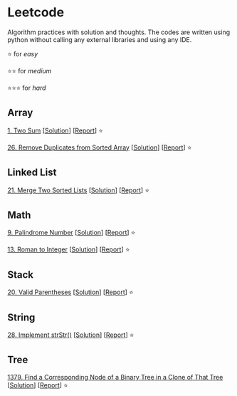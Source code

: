 # Leetcode
Algorithm practices with solution and thoughts. The codes are written using python without calling any external libraries and using any IDE.

:star: for *easy*

:star::star: for *medium*

:star::star::star: for *hard*

## Array

[1. Two Sum](https://leetcode.com/problems/two-sum/ "Two-Sum") [[Solution](https://github.com/tonyli1121/leetcode/blob/main/code/array/two_sum/two_sum.py "Two-Sum Solution")]  [[Report](https://github.com/tonyli1121/leetcode/blob/main/code/array/two_sum/two_sum.md "Two-Sum Report")] :star: 

[26. Remove Duplicates from Sorted Array](https://leetcode.com/problems/remove-duplicates-from-sorted-array/ "Remove Duplicates from Sorted Array") [[Solution](https://github.com/tonyli1121/leetcode/blob/main/code/array/remove-duplicates-from-sorted-array/remove-duplicates-from-sorted-array.py "Remove Duplicates from Sorted Array Solution")]  [[Report](https://github.com/tonyli1121/leetcode/blob/main/code/array/remove-duplicates-from-sorted-array/remove-duplicates-from-sorted-array.md "Remove Duplicates from Sorted Array Report")] :star: 

## Linked List

[21. Merge Two Sorted Lists](https://leetcode.com/problems/merge-two-sorted-lists/ "Merge-Two-Sorted-Lists") [[Solution](https://github.com/tonyli1121/leetcode/blob/main/code/linked_list/merge-two-sorted-lists/merge-two-sorted-lists.py "Merge-Two-Sorted-Lists")]  [[Report](https://github.com/tonyli1121/leetcode/blob/main/code/stack/merge-two-sorted-lists/merge-two-sorted-lists.md "Merge-Two-Sorted-Lists")] :star: 

## Math

[9. Palindrome Number](https://leetcode.com/problems/palindrome-number/ "Palindrome-Number") [[Solution](https://github.com/tonyli1121/leetcode/blob/main/code/math/palindrome_number/palindrome_number.py "Palindrome-Number Solution")]  [[Report](https://github.com/tonyli1121/leetcode/blob/main/code/math/palindrome_number/palindrome_number.md "Palindrome-Number Report")] :star: 

[13. Roman to Integer](https://leetcode.com/problems/roman-to-integer/ "Roman-To-Integer") [[Solution](https://github.com/tonyli1121/leetcode/blob/main/code/math/roman_to_int/roman_to_int.py "Roman-To-Integer Solution")]  [[Report](https://github.com/tonyli1121/leetcode/blob/main/code/math/roman_to_int/roman_to_int.md "Roman-To-Integer Report")] :star: 


## Stack

[20. Valid Parentheses](https://leetcode.com/problems/valid-parentheses/ "Valid-Parentheses") [[Solution](https://github.com/tonyli1121/leetcode/blob/main/code/stack/valid_parentheses/valid_parentheses.py "Valid-Parentheses Solution")]  [[Report](https://github.com/tonyli1121/leetcode/blob/main/code/stack/valid_parentheses/valid_parentheses.md "Valid-Parentheses Report")] :star: 

## String

[28. Implement strStr()](https://leetcode.com/problems/implement-strstr/ "Implement-strStr") [[Solution](https://github.com/tonyli1121/leetcode/blob/main/code/string/implement-strStr/implement-strStr.py "Implement-strStr Solution")]  [[Report](https://github.com/tonyli1121/leetcode/blob/main/code/string/implement-strStr/implement-strStr.md "Implement-strStr Report")] :star: 

## Tree

[1379. Find a Corresponding Node of a Binary Tree in a Clone of That Tree](https://leetcode.com/problems/find-a-corresponding-node-of-a-binary-tree-in-a-clone-of-that-tree/ "find-corresponding-node-of-clone") [[Solution](https://github.com/tonyli1121/leetcode/blob/main/code/string/implement-strStr/implement-strStr.py "Implement-strStr Solution")]  [[Report](https://github.com/tonyli1121/leetcode/blob/main/code/string/implement-strStr/implement-strStr.md "Implement-strStr Report")] :star: 
